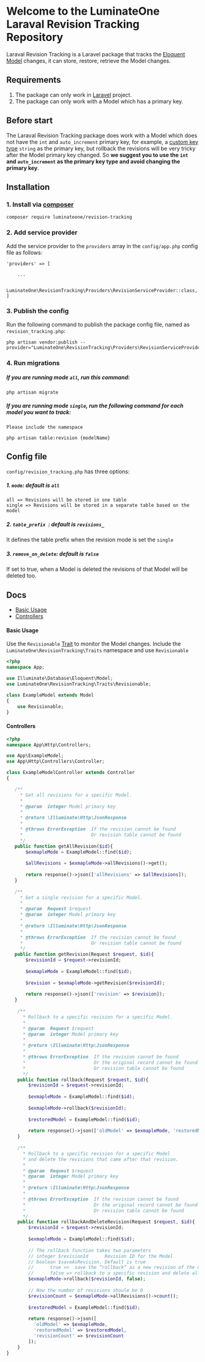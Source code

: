 # Welcome to the LuminateOne Laraval Revision Tracking Repository
Laraval Revision Tracking is a Laravel package that tracks the [Eloquent Model](https://laravel.com/docs/6.x/eloquent) changes, it can store, restore, retrieve the Model changes.

## Requirements
1. The package can only work in [Laravel](https://laravel.com/) project.
2. The package can only work with a Model which has a primary key.

## Before start
The Laraval Revision Tracking package does work with a Model which does not have the ```int``` and ```auto_increment``` primary key, for example, a [custom key type](https://laravel.com/docs/5.8/eloquent#eloquent-model-conventions) ```string``` as the primary key, but rollback the revisions will be very tricky after the Model primary key changed. So **we suggest you to use the ```int``` and ```auto_increment``` as the primary key type and avoid changing the primary key**.

## Installation
### 1. Install via [composer](https://getcomposer.org/doc/00-intro.md)

```
composer require luminateone/revision-tracking
```

### 2. Add service provider
Add the service provider to the ```providers``` array in the ```config/app.php``` config file as follows:
```
'providers' => [

    ...

    LuminateOne\RevisionTracking\Providers\RevisionServiceProvider::class,
]
```

### 3. Publish the config
Run the following command to publish the package config file, named as ```revision_tracking.php```:
```
php artisan vendor:publish --provider="LuminateOne\RevisionTracking\Providers\RevisionServiceProvider"
```

### 4. Run migrations

##### If you are running mode ```all```, run this command:
```
php artisan migrate
```

##### If you are running mode ```single```, run the following command for each model you want to track:
```Please include the namespace```
```
php artisan table:revision {modelName}
```

## Config file 

```config/revision_tracking.php``` has three options:
##### 1. ```mode```: default is ```all```
    all => Revisions will be stored in one table
    single => Revisions will be stored in a separate table based on the model
    
##### 2. ```table_prefix ```: default is ```revisions_```
It defines the table prefix when the revision mode is set the ```single```

##### 3. ```remove_on_delete```: default is ```false```
If set to true, when a Model is deleted the revisions of that Model will be deleted too.


## Docs

- [Basic Usage](#markdown-header-basic-usage)
- [Controllers](#markdown-header-controllers)

#### Basic Usage

Use the ```Revisionable``` [Trait](https://www.php.net/manual/en/language.oop5.traits.php) to monitor the Model changes.
Include the ```LuminateOne\RevisionTracking\Traits``` namespace and use ```Revisionable```

```php
<?php
namespace App;

use Illuminate\Database\Eloquent\Model;
use LuminateOne\RevisionTracking\Traits\Revisionable;

class ExampleModel extends Model
{
    use Revisionable;
}
```

#### Controllers

```php
<?php
namespace App\Http\Controllers;

use App\ExampleModel;
use App\Http\Controllers\Controller;

class ExampleModelController extends Controller
{

   /**
     * Get all revisions for a specific Model.
     *
     * @param  integer Model primary key
     * 
     * @return \Illuminate\Http\JsonResponse
     * 
     * @throws ErrorException  If the revision cannot be found
     *                         Or revision table cannot be found
     */
   public function getAllRevision($id){
       $exmapleMode = ExampleModel::find($id);
        
       $allRevisions = $exmapleMode->allRevisions()->get();
        
       return response()->json(['allRevisions' => $allRevisions]);
   }
    
   /**
     * Get a single revision for a specific Model.
     * 
     * @param  Request $request
     * @param  integer Model primary key
     * 
     * @return \Illuminate\Http\JsonResponse
     * 
     * @throws ErrorException  If the revision cannot be found
     *                         Or revision table cannot be found
     */
   public function getRevision(Request $request, $id){
       $revisionId = $request->revisionId;
        
       $exmapleMode = ExampleModel::find($id);
        
       $revision = $exmapleMode->getRevision($revisionId);
       
       return response()->json(['revision' => $revision]);
   }
   
    /**
      * Rollback to a specific revision for a specific Model.
      *
      * @param  Request $request
      * @param  integer Model primary key
      *  
      * @return \Illuminate\Http\JsonResponse
      *
      * @throws ErrorException  If the revision cannot be found 
      *                         Or the original record cannot be found
      *                         Or revision table cannot be found 
      */
    public function rollback(Request $request, $id){
        $revisionId = $request->revisionId;
        
        $exmapleMode = ExampleModel::find($id);
        
        $exmapleMode->rollback($revisionId);
            
        $restoredModel = ExampleModel::find($id);
        
        return response()->json(['oldModel' => $exmapleMode, 'restoredModel' => $restoredModel]);
    }
    
    /**
      * Rollback to a specific revision for a specific Model 
      * and delete the revisions that came after that revision.
      *
      * @param  Request $request
      * @param  integer Model primary key
      * 
      * @return \Illuminate\Http\JsonResponse
      *
      * @throws ErrorException  If the revision cannot be found 
      *                         Or the original record cannot be found
      *                         Or revision table cannot be found 
      */
    public function rollbackAndDeleteRevision(Request $request, $id){
        $revisionId = $request->revisionId;
        
        $exmapleMode = ExampleModel::find($id);
        
        // The rollback function takes two parameters
        // integer $revisionId      Revision ID for the Model
        // boolean $saveAsRevision. Default is true
        //      true =>  save the “rollback” as a new revision of the model
        //      false => rollback to a specific revision and delete all the revisions that came after that revision
        $exmapleMode->rollback($revisionId, false);
                   
        // Now the number of revisions shoule be 0
        $revisionCount = $exmapleMode->allRevisions()->count();
        
        $restoredModel = ExampleModel::find($id);
        
        return response()->json([
          'oldModel' => $exmapleMode, 
          'restoredModel' => $restoredModel,
          'revisionCount' => $revisionCount
        ]);
    }
}
```

